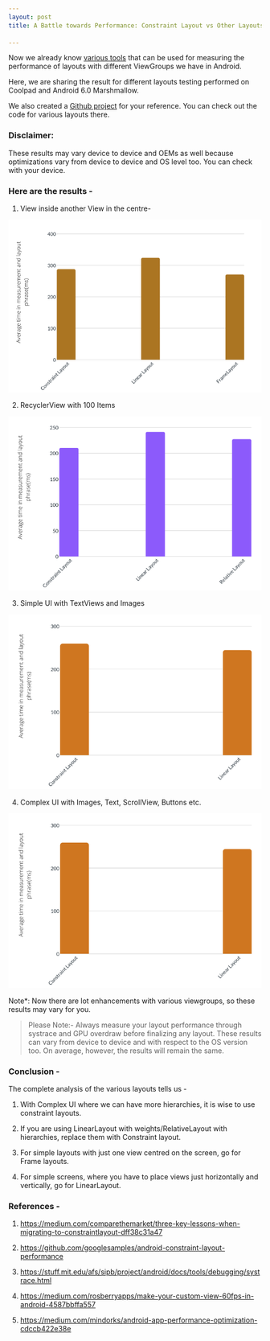 ```yaml
---
layout: post
title: A Battle towards Performance: Constraint Layout vs Other Layouts(Part -3)

---
```

Now we already know [various tools](https://medium.com/1mgofficial/constraintlayout-vs-other-layouts-a-battle-towards-performance-part-2-21d6b5a6054c) that can be used for measuring the performance of layouts with different ViewGroups we have in Android.

Here, we are sharing the result for different layouts testing performed on Coolpad and Android 6.0 Marshmallow.

We also created a [Github project](https://github.com/niharika2810/LayoutPerformance-Analysis-App) for your reference. You can check out the code for various layouts there.

### Disclaimer:

These results may vary device to device and OEMs as well because optimizations vary from device to device and OS level too. You can check with your device.

### Here are the results -

1) View inside another View in the centre-

![result1](/images/result_1.png)

2) RecyclerView with 100 Items

![result1](/images/result_2.png)

3) Simple UI with TextViews and Images

![result1](/images/result_3.png)

4) Complex UI with Images, Text, ScrollView, Buttons etc.

![result1](/images/result_3.png)

Note*: Now there are lot enhancements with various viewgroups, so these results may vary for you.

>Please Note:- Always measure your layout performance through systrace and GPU overdraw before finalizing any layout. These results can vary from device to device and with respect to the OS version too. On average, however, the results will remain the same.

### Conclusion -

The complete analysis of the various layouts tells us -

1) With Complex UI where we can have more hierarchies, it is wise to use constraint layouts.

2) If you are using LinearLayout with weights/RelativeLayout with hierarchies, replace them with Constraint layout.

3) For simple layouts with just one view centred on the screen, go for Frame layouts.

4) For simple screens, where you have to place views just horizontally and vertically, go for LinearLayout.

### References -

1) https://medium.com/comparethemarket/three-key-lessons-when-migrating-to-constraintlayout-dff38c31a47

2) https://github.com/googlesamples/android-constraint-layout-performance

3) https://stuff.mit.edu/afs/sipb/project/android/docs/tools/debugging/systrace.html

4) https://medium.com/rosberryapps/make-your-custom-view-60fps-in-android-4587bbffa557

5) https://medium.com/mindorks/android-app-performance-optimization-cdccb422e38e






